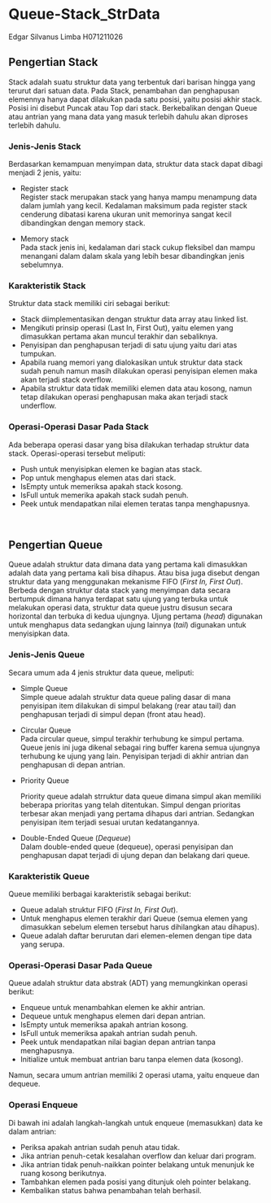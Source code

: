 # Queue-Stack_StrData
Edgar Silvanus Limba H071211026

<h2>Pengertian Stack</h2>

Stack adalah suatu struktur data yang terbentuk dari barisan hingga yang terurut dari satuan data. Pada Stack, penambahan dan penghapusan elemennya hanya dapat dilakukan pada satu posisi, yaitu posisi akhir stack. Posisi ini disebut Puncak atau Top dari stack. Berkebalikan dengan Queue atau antrian yang mana data yang masuk terlebih dahulu akan diproses terlebih dahulu.

<h3>Jenis-Jenis Stack</h3>

Berdasarkan kemampuan menyimpan data, struktur data stack dapat dibagi menjadi 2 jenis, yaitu: 

- Register stack <br>
	Register stack merupakan stack yang hanya mampu menampung data dalam jumlah yang kecil. Kedalaman maksimum pada register stack cenderung dibatasi karena ukuran unit memorinya sangat kecil dibandingkan dengan memory stack. 


- Memory stack <br>
	Pada stack jenis ini, kedalaman dari stack cukup fleksibel dan mampu menangani dalam dalam skala yang lebih besar dibandingkan jenis sebelumnya. 


<h3>Karakteristik Stack</h3>

Struktur data stack memiliki ciri sebagai berikut: <br>
- Stack diimplementasikan dengan struktur data array atau linked list. 
- Mengikuti prinsip operasi (Last In, First Out), yaitu elemen yang dimasukkan pertama akan muncul terakhir dan sebaliknya. 
- Penyisipan dan penghapusan terjadi di satu ujung yaitu dari atas tumpukan. 
- Apabila ruang memori yang dialokasikan untuk struktur data stack sudah penuh namun masih dilakukan operasi penyisipan elemen maka akan terjadi stack overflow. 
- Apabila struktur data tidak memiliki elemen data atau kosong, namun tetap dilakukan operasi penghapusan maka akan terjadi stack underflow.


<h3>Operasi-Operasi Dasar Pada Stack</h3>

Ada beberapa operasi dasar yang bisa dilakukan terhadap struktur data stack. Operasi-operasi tersebut meliputi: <br>
- Push untuk menyisipkan elemen ke bagian atas stack.
- Pop untuk menghapus elemen atas dari stack.
- IsEmpty untuk memeriksa apakah stack kosong.
- IsFull untuk memerika apakah stack sudah penuh.
- Peek untuk mendapatkan nilai elemen teratas tanpa menghapusnya.
<br>



<h2>Pengertian Queue</h2>

Queue adalah struktur data dimana data yang pertama kali dimasukkan adalah data yang pertama kali bisa dihapus. Atau bisa juga disebut dengan struktur data yang menggunakan mekanisme FIFO (<i>First In, First Out</i>). Berbeda dengan struktur data stack yang menyimpan data secara bertumpuk dimana hanya terdapat satu ujung yang terbuka untuk melakukan operasi data, struktur data queue justru disusun secara horizontal dan terbuka di kedua ujungnya. Ujung pertama (<i>head</i>) digunakan untuk menghapus data sedangkan ujung lainnya (<i>tail</i>) digunakan untuk menyisipkan data.

<h3>Jenis-Jenis Queue</h3>

Secara umum ada 4 jenis struktur data queue, meliputi: <br>

- Simple Queue <br>
	Simple queue adalah struktur data queue paling dasar di mana penyisipan item dilakukan di simpul belakang (rear atau tail) dan penghapusan terjadi di simpul depan (front atau head).

- Circular Queue <br>
	Pada circular queue, simpul terakhir terhubung ke simpul pertama. Queue jenis ini juga dikenal sebagai ring buffer karena semua ujungnya terhubung ke ujung yang lain. Penyisipan terjadi di akhir antrian dan penghapusan di depan antrian.

- Priority Queue <br>

	Priority queue adalah strruktur data queue dimana simpul akan memiliki beberapa prioritas yang telah ditentukan. Simpul dengan prioritas terbesar akan menjadi yang pertama dihapus dari antrian. Sedangkan penyisipan item terjadi sesuai urutan kedatangannya.

- Double-Ended Queue (<i>Dequeue</i>) <br>
	Dalam double-ended queue (dequeue), operasi penyisipan dan penghapusan dapat terjadi di ujung depan dan belakang dari queue.



<h3>Karakteristik Queue</h3> 

Queue memiliki berbagai karakteristik sebagai berikut: <br>

- Queue adalah struktur FIFO (<i>First In, First Out</i>).
- Untuk menghapus elemen terakhir dari Queue (semua elemen yang dimasukkan sebelum elemen tersebut harus dihilangkan atau dihapus). 
- Queue adalah daftar berurutan dari elemen-elemen dengan tipe data yang serupa.


<h3>Operasi-Operasi Dasar Pada Queue</h3>

Queue adalah struktur data abstrak (ADT) yang memungkinkan operasi berikut: <br>
- Enqueue untuk menambahkan elemen ke akhir antrian.
- Dequeue untuk menghapus elemen dari depan antrian.
- IsEmpty untuk memeriksa apakah antrian kosong.
- IsFull untuk memeriksa apakah antrian sudah penuh.
- Peek untuk mendapatkan nilai bagian depan antrian tanpa menghapusnya.
- Initialize untuk membuat antrian baru tanpa elemen data (kosong).

Namun, secara umum antrian memiliki 2 operasi utama, yaitu enqueue dan dequeue. 


<h3>Operasi Enqueue</h3> 

Di bawah ini adalah langkah-langkah untuk enqueue (memasukkan) data ke dalam antrian: <br>
- Periksa apakah antrian sudah penuh atau tidak. 
- Jika antrian penuh-cetak kesalahan overflow dan keluar dari program. 
- Jika antrian tidak penuh-naikkan pointer belakang untuk menunjuk ke ruang kosong berikutnya. 
- Tambahkan elemen pada posisi yang ditunjuk oleh pointer belakang. 
- Kembalikan status bahwa penambahan telah berhasil.
